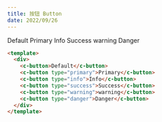 ```yaml
---
title: 按钮 Button
date: 2022/09/26
---
```


<c-button>Default</c-button>
<c-button type="primary">Primary</c-button>
<c-button type="info">Info</c-button>
<c-button type="success">Success</c-button>
<c-button type="warning">warning</c-button>
<c-button type="danger">Danger</c-button>

```html
<template>
  <div>
    <c-button>Default</c-button>
    <c-button type="primary">Primary</c-button>
    <c-button type="info">Info</c-button>
    <c-button type="success">Success</c-button>
    <c-button type="warning">warning</c-button>
    <c-button type="danger">Danger</c-button>
  </div>
</template>
```
